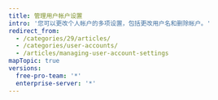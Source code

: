 ```yaml
---
title: 管理用户帐户设置
intro: '您可以更改个人帐户的多项设置，包括更改用户名和删除帐户。'
redirect_from:
  - /categories/29/articles/
  - /categories/user-accounts/
  - /articles/managing-user-account-settings
mapTopic: true
versions:
  free-pro-team: '*'
  enterprise-server: '*'
---
```


